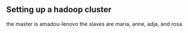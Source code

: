 ## Setting up a hadoop cluster
the master is amadou-lenovo
the slaves are maria, anne, adja, and rosa
